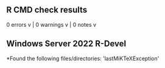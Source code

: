 ## R CMD check results

0 errors v | 0 warnings v | 0 notes v

## Windows Server 2022 R-Devel

  *Found the following files/directories:
  'lastMiKTeXException'
